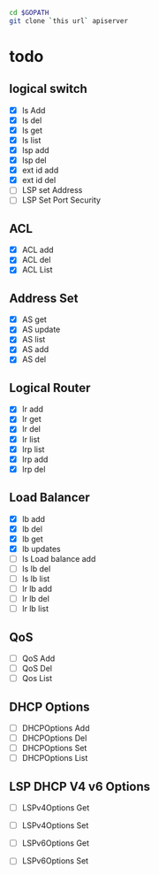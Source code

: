 ```bash
cd $GOPATH
git clone `this url` apiserver
```
todo
====
logical switch
--
- [x] ls Add
- [x] ls del
- [x] ls get
- [x] ls list
- [x] lsp add
- [x] lsp del
- [x] ext id add
- [x] ext id del
- [ ] LSP set Address
- [ ] LSP Set Port Security

ACL
--
- [x] ACL add
- [x] ACL del
- [x] ACL List

Address Set
--
- [x] AS get
- [x] AS update
- [x] AS list
- [x] AS add
- [x] AS del

Logical Router
--
- [x] lr add
- [x] lr get
- [x] lr del
- [x] lr list
- [x] lrp list 
- [x] lrp add
- [x] lrp del

Load Balancer
--
- [x] lb add
- [x] lb del
- [x] lb get
- [x] lb updates
- [ ] ls Load balance add
- [ ] ls lb del
- [ ] ls lb list
- [ ] lr lb add
- [ ] lr lb del
- [ ] lr lb list

QoS
--
- [ ] QoS Add
- [ ] QoS Del
- [ ] Qos List

DHCP Options
--
- [ ] DHCPOptions Add
- [ ] DHCPOptions Del
- [ ] DHCPOptions Set
- [ ] DHCPOptions List

LSP DHCP V4 v6 Options
--
- [ ] LSPv4Options Get
- [ ] LSPv4Options Set
- [ ] LSPv6Options Get
- [ ] LSPv6Options Set

